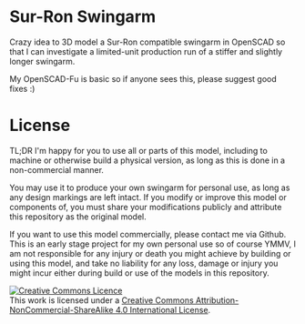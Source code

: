 # Sur-Ron Swingarm

Crazy idea to 3D model a Sur-Ron compatible swingarm in OpenSCAD so that I can investigate a limited-unit production run of a stiffer and slightly longer swingarm.

My OpenSCAD-Fu is basic so if anyone sees this, please suggest good fixes :)


# License

TL;DR I'm happy for you to use all or parts of this model, including to machine or otherwise build a physical version, as long as this is done in a non-commercial manner. 

You may use it to produce your own swingarm for personal use, as long as any design markings are left intact. If you modify or improve this model or components of, you must share your modifications publicly and attribute this repository as the original model.

If you want to use this model commercially, please contact me via Github. This is an early stage project for my own personal use so of course YMMV, I am not responsible for any injury or death you might achieve by building or using this model, and take no liability for any loss, damage or injury you might incur either during build or use of the models in this repository.

<a rel="license" href="http://creativecommons.org/licenses/by-nc-sa/4.0/"><img alt="Creative Commons Licence" style="border-width:0" src="https://i.creativecommons.org/l/by-nc-sa/4.0/80x15.png" /></a><br />This work is licensed under a <a rel="license" href="http://creativecommons.org/licenses/by-nc-sa/4.0/">Creative Commons Attribution-NonCommercial-ShareAlike 4.0 International License</a>.
